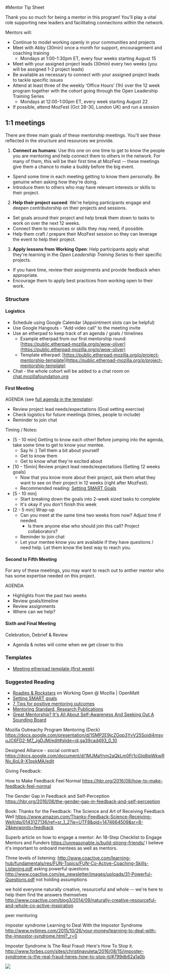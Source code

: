 #Mentor Tip Sheet

Thank you so much for being a mentor in this program! You'll play a vital role supporting new leaders and facilitating connections within the network.

Mentors will:
* Continue to model working openly in your communities and projects
* Meet with Abby (30min) once a month for support, encouragement and coaching training
  * Mondays at 1:00-1:30pm ET, every four weeks starting August 15
* Meet with your assigned project leads (30min) every two weeks (you will be assigned 1-2 project leads)
* Be available as necessary to connect with your assigned project leads to tackle specific issues
* Attend at least three of the weekly ‘Office Hours’ (1h) over the 12 week program together with the cohort going through the Open Leadership Training Series
  * Mondays at 12:00-1:00pm ET, every week starting August 22
* If possible, attend MozFest (Oct 28-30, London UK) and run a session


## 1:1 meetings

There are three main goals of these mentorship meetings. You'll see these reflected in the structure and resources we provide.

1. **Connect as humans**: Use this one on one time to get to know the people you are mentoring and help connect them to others in the network. For many of them, this will be their first time at MozFest -- these meetings give them a chance to make a buddy before the big event.
  * Spend some time in each meeting getting to know them personally. Be genuine when asking how they're doing.
  * Introduce them to others who may have relevant interests or skills to their project.
2. **Help their project suceed**: We're helping participants engage and deepen contributorship on their projects and sessions.
  * Set goals around their project and help break them down to tasks to work on over the next 12 weeks.
  * Connect them to resources or skills they may need, if possible.
  * Help them craft / prepare their MozFest session so they can leverage the event to help their project.
3. **Apply lessons from Working Open**: Help participants apply what they're learning in the *Open Leadership Training Series* to their specific projects.
  * If you have time, review their assignments and provide feedback when appropriate.
  * Encourage them to apply best practices from working open to their work.

### Structure

#### Logistics
* Schedule using Google Calendar (Appointment slots can be helpful)
* Use Google Hangouts - "Add video call" to the meeting invite
* Use an etherpad to keep track of an agenda / goals / timelines
  * Example etherpad from our first mentorship round: [https://public.etherpad-mozilla.org/p/wow-oliver](https://public.etherpad-mozilla.org/p/wow-oliver)
  * Template etherpad: [https://public.etherpad-mozilla.org/p/project-mentorship-template](https://public.etherpad-mozilla.org/p/project-mentorship-template)
* Chat - the whole cohort will be added to a chat room on [chat.mozillafoundation.org](http://chat.mozillafoundation.org/)

#### First Meeting

AGENDA (see [full agenda in the template](https://public.etherpad-mozilla.org/p/project-mentorship-template)):
* Review project lead needs/expectations (Goal setting exercise)
* Check logistics for future meetings (times, people to include)
* Reminder to join chat

Timing / Notes:

* [5 - 10 min] Getting to know each other! Before jumping into the agenda, take some time to get to know your mentee.
  * Say hi :) Tell them a bit about yourself
  * Get to know them
  * Get to know what they're excited about
* [10 - 15min] Review project lead needs/expectations (Setting 12 weeks goals)
  * Now that you know more about their project, ask them what they want to see on their project in 12 weeks (right after MozFest).
  * Recommended reading: [Setting SMART Goals](https://docs.google.com/document/d/1CAhFgm_27HHVGFtmw1HKpm2yQNmeggE7uGgm3blvYkA/edit?usp=sharing)
* [5 - 10 min]
  * Start breaking down the goals into 2-week sized tasks to complete
  * It's okay if you don't finish this week
* [2 - 5 min] Wrap-up
  * Can you meet at the same time two weeks from now? Adjust time if needed.
    * Is there anyone else who should join this call? Project collaborators?
  * Reminder to join chat
  * Let your mentee know you are available if they have questions / need help. Let them know the best way to reach you.

#### Second to Fifth Meeting

For any of these meetings, you may want to reach out to anther mentor who has some expertise needed on this project.

AGENDA
* Highlights from the past two weeks
* Review goals/timeline
* Review assignments
* Where can we help?

#### Sixth and Final Meeting

Celebration, Debrief & Review
* Agenda & notes will come when we get closer to this

### Templates

* [Meeting etherpad template (first week)](https://public.etherpad-mozilla.org/p/project-mentorship-template)

### Suggested Reading
* [Roadies & Rockstars](http://blog.workopen.org/leadership/) on Working Open @ Mozilla | OpenMatt
* [Setting SMART goals](https://docs.google.com/document/d/1CAhFgm_27HHVGFtmw1HKpm2yQNmeggE7uGgm3blvYkA/edit?usp=sharing)
* [7 Tips for positive mentoring outcomes](http://www.management-mentors.com/about/corporate-mentoring-matters-blog/7-tips-for-positive-mentoring-outcomes?utm_source=feedburner&utm_medium=feed&utm_campaign=Feed%3A+management-mentors%2FWsXO+%28Corporate+Mentoring+Matters%29)
* [Mentoring Standard, Research Publications](http://www.mentoringstandard.com/researchpublications/)
* [Great Mentorship? It's All About Self-Awareness And Seeking Out A Sounding Board](http://www.inc.com/kelly-hoey/great-mentorship-it-s-all-about-self-awareness-and-seeking-out-a-sounding-board.html)


Mozilla Outreachy Program Mentoring (Deck)
https://docs.google.com/presentation/d/1SMP2E9jcZGop3YvV25Soidj4msyuJC6FD2-M7_JgDJM/edit#slide=id.ga39cad493_0_10

Designed Alliance - social contract: https://docs.google.com/document/d/1MJMaYnm2aQkLm0Fr1cGIq9ipWkwRNv_6oL9-X1qxkMA/edit

Giving Feedback:

How to Make Feedback Feel Normal
https://hbr.org/2016/08/how-to-make-feedback-feel-normal

The Gender Gap in Feedback and Self-Perception
https://hbr.org/2016/08/the-gender-gap-in-feedback-and-self-perception

Book: Thanks for the Feedback: The Science and Art of Receiving Feedback Well
https://www.amazon.com/Thanks-Feedback-Science-Receiving-Well/dp/0143127136/ref=sr_1_2?ie=UTF8&qid=1474664509&sr=8-2&keywords=feedback

Superb article on how to engage a mentor:
An 18-Step Checklist to Engage Mentors and Funders
https://unreasonable.is/build-strong-friends/
I believe it's important to onboard mentees as well as mentors.

Three levels of listening:
http://www.coactive.com/learning-hub/fundamentals/res/FUN-Topics/FUN-Co-Active-Coaching-Skills-Listening.pdf
asking powerful questions
http://www.coactive.com/ee_newsletter/images/uploads/31-Powerful-Questions.pdf
not holding assumptions

we hold everyone naturally creative, resourceful and whole -- we're here to help them find the answers themselves
http://www.coactive.com/blog3/2014/09/naturally-creative-resourceful-and-whole-co-active-inspiration

peer mentoring

imposter syndrome
Learning to Deal With the Impostor Syndrome
http://www.nytimes.com/2015/10/26/your-money/learning-to-deal-with-the-impostor-syndrome.html?_r=0

Imposter Syndrome Is The Real Fraud: Here's How To Stop it.
http://www.forbes.com/sites/christinavuleta/2016/08/15/imposter-syndrome-is-the-real-fraud-heres-how-to-stop-it/#799db62a1a0b

![](http://i.imgur.com/bPSUR.gif)
